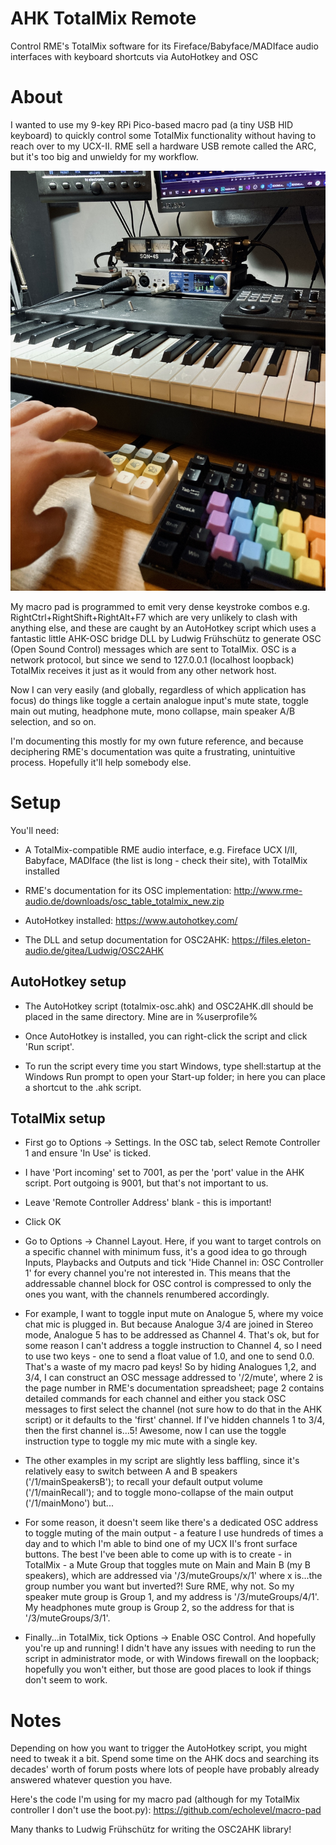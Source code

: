 # AHK TotalMix Remote
 Control RME's TotalMix software for its Fireface/Babyface/MADIface audio interfaces with keyboard shortcuts via AutoHotkey and OSC

# About
I wanted to use my 9-key RPi Pico-based macro pad (a tiny USB HID keyboard) to quickly control some TotalMix functionality without having to reach over to my UCX-II. RME sell a hardware USB remote called the ARC, but it's too big and unwieldy for my workflow.

![Photo of a macro pad next to a keyboard, with the UCX II that's being controlled in the background](./desk.jpg)

My macro pad is programmed to emit very dense keystroke combos e.g. RightCtrl+RightShift+RightAlt+F7 which are very unlikely to clash with anything else, and these are caught by an AutoHotkey script which uses a fantastic little AHK-OSC bridge DLL by Ludwig Frühschütz to generate OSC (Open Sound Control) messages which are sent to TotalMix. OSC is a network protocol, but since we send to 127.0.0.1 (localhost loopback) TotalMix receives it just as it would from any other network host.

Now I can very easily (and globally, regardless of which application has focus) do things like toggle a certain analogue input's mute state, toggle main out muting, headphone mute, mono collapse, main speaker A/B selection, and so on.

I'm documenting this mostly for my own future reference, and because deciphering RME's documentation was quite a frustrating, unintuitive process. Hopefully it'll help somebody else.



# Setup

You'll need:

* A TotalMix-compatible RME audio interface, e.g. Fireface UCX I/II, Babyface, MADIface (the list is long - check their site), with TotalMix installed

* RME's documentation for its OSC implementation: http://www.rme-audio.de/downloads/osc_table_totalmix_new.zip

* AutoHotkey installed: https://www.autohotkey.com/

* The DLL and setup documentation for OSC2AHK: https://files.eleton-audio.de/gitea/Ludwig/OSC2AHK


## AutoHotkey setup
* The AutoHotkey script (totalmix-osc.ahk) and OSC2AHK.dll should be placed in the same directory. Mine are in %userprofile%

* Once AutoHotkey is installed, you can right-click the script and click 'Run script'. 

* To run the script every time you start Windows, type shell:startup at the Windows Run prompt to open your Start-up folder; in here you can place a shortcut to the .ahk script.


## TotalMix setup

* First go to Options -> Settings. In the OSC tab, select Remote Controller 1 and ensure 'In Use' is ticked.

* I have 'Port incoming' set to 7001, as per the 'port' value in the AHK script. Port outgoing is 9001, but that's not important to us.

* Leave 'Remote Controller Address' blank - this is important!

* Click OK

* Go to Options -> Channel Layout. Here, if you want to target controls on a specific channel with minimum fuss, it's a good idea to go through Inputs, Playbacks and Outputs and tick 'Hide Channel in: OSC Controller 1' for every channel you're not interested in. This means that the addressable channel block for OSC control is compressed to only the ones you want, with the channels renumbered accordingly. 

* For example, I want to toggle input mute on Analogue 5, where my voice chat mic is plugged in. But because Analogue 3/4 are joined in Stereo mode, Analogue 5 has to be addressed as Channel 4. That's ok, but for some reason I can't address a toggle instruction to Channel 4, so I need to use two keys - one to send a float value of 1.0, and one to send 0.0. That's a waste of my macro pad keys! So by hiding Analogues 1,2, and 3/4, I can  construct an OSC message addressed to '/2/mute', where 2 is the page number in RME's documentation spreadsheet; page 2 contains detailed commands for each channel and either you stack OSC messages to first select the channel (not sure how to do that in the AHK script) or it defaults to the 'first' channel. If I've hidden channels 1 to 3/4, then the first channel is...5! Awesome, now I can use the toggle instruction type to toggle my mic mute with a single key.

* The other examples in my script are slightly less baffling, since it's relatively easy to switch between A and B speakers ('/1/mainSpeakersB'); to recall your default output volume ('/1/mainRecall'); and to toggle mono-collapse of the main output ('/1/mainMono') but...

* For some reason, it doesn't seem like there's a dedicated OSC address to toggle muting of the main output - a feature I use hundreds of times a day and to which I'm able to bind one of my UCX II's front surface buttons. The best I've been able to come up with is to create - in TotalMix - a Mute Group that toggles mute on Main and Main B (my B speakers), which are addressed via '/3/muteGroups/x/1' where x is...the group number you want but inverted?! Sure RME, why not. So my speaker mute group is Group 1, and my address is '/3/muteGroups/4/1'. My headphones mute group is Group 2, so the address for that is '/3/muteGroups/3/1'. 

* Finally...in TotalMix, tick Options -> Enable OSC Control. And hopefully you're up and running! I didn't have any issues with needing to run the script in administrator mode, or with Windows firewall on the loopback; hopefully you won't either, but those are good places to look if things don't seem to work.


# Notes

Depending on how you want to trigger the AutoHotkey script, you might need to tweak it a bit. Spend some time on the AHK docs and searching its decades' worth of forum posts where lots of people have probably already answered whatever question you have. 

Here's the code I'm using for my macro pad (although for my TotalMix controller I don't use the boot.py): https://github.com/echolevel/macro-pad

Many thanks to Ludwig Frühschütz for writing the OSC2AHK library!